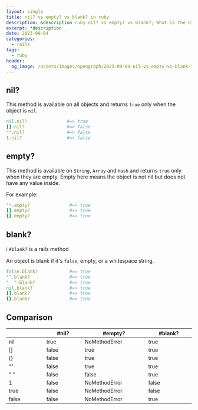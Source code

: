 ```yaml
---
layout: single
title: nil? vs empty? vs blank? in ruby
description: &description ruby nil? vs empty? vs blank?; What is the difference?
excerpt: *description
date: 2023-09-04
categories:
  - rails
tags:
  - ruby
header:
  og_image: /assets/images/opengraph/2023-09-04-nil-vs-empty-vs-blank-in-ruby.png
---
```


<style>
  table {
    font-size: inherit;
  }
  thead {
    background-color: inherit;
  }
  th, td {
    width: 1%;
  }
</style>

## nil?

This method is available on all objects and returns `true` only when the object is `nil`.

```ruby
nil.nil?               #=> true
[].nil?                #=> false
"".nil?                #=> false
1.nil?                 #=> false
```

## empty?

This method is available on `String`, `Array` and `Hash` and returns `true` only when they are empty.
Empty here means the object is not nil but does not have any value inside.

For example:

```ruby
"".empty?               #=> true
[].empty?               #=> true
{}.empty?               #=> true
```

## blank?

ℹ️ `#blank?` is a rails method

An object is blank if it's `false`, empty, or a whitespace string.

```ruby
false.blank?            #=> true
"".blank?               #=> true
"  ".blank?             #=> true
nil.blank?              #=> true
[].blank?               #=> true
{}.blank?               #=> true
```

## Comparison

<div class="language-ruby highlighter-rouge">
<table class="highlight">
  <thead>
    <tr>
      <th></th>
      <th><span class="nf">#nil?</span></th>
      <th><span class="nf">#empty?</span></th>
      <th><span class="nf">#blank?</span></th>
    </tr>
  </thead>
  <tbody>
    <tr>
      <td><span class="kp">nil</span></td>
      <td><span class="s2">true</span></td>
      <td><span class="no">NoMethodError</span></td>
      <td><span class="s2">true</span></td>
    </tr>
    <tr>
      <td><span class="p">[]</span></td>
      <td><span class="kp">false</span></td>
      <td><span class="s2">true</span></td>
      <td><span class="s2">true</span></td>
    </tr>
    <tr>
      <td><span class="p">{}</span></td>
      <td><span class="kp">false</span></td>
      <td><span class="s2">true</span></td>
      <td><span class="s2">true</span></td>
    </tr>
    <tr>
      <td><span class="s2">""</span></td>
      <td><span class="kp">false</span></td>
      <td><span class="s2">true</span></td>
      <td><span class="s2">true</span></td>
    </tr>
    <tr>
      <td><span class="s2">" "</span></td>
      <td><span class="kp">false</span></td>
      <td><span class="kp">false</span></td>
      <td><span class="s2">true</span></td>
    </tr>
    <tr>
      <td><span class="mi">1</span></td>
      <td><span class="kp">false</span></td>
      <td><span class="no">NoMethodError</span></td>
      <td><span class="kp">false</span></td>
    </tr>
    <tr>
      <td><span class="s2">true</span></td>
      <td><span class="kp">false</span></td>
      <td><span class="no">NoMethodError</span></td>
      <td><span class="kp">false</span></td>
    </tr>
    <tr>
      <td><span class="kp">false</span></td>
      <td><span class="kp">false</span></td>
      <td><span class="no">NoMethodError</span></td>
      <td><span class="s2">true</span></td>
    </tr>
  </tbody>
</table>
